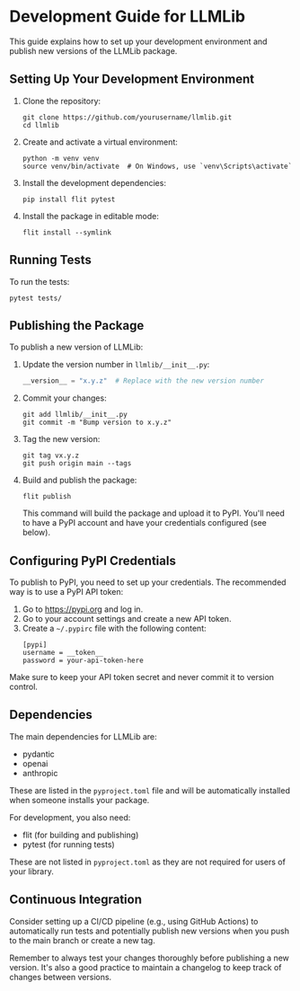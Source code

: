 # Development Guide for LLMLib

This guide explains how to set up your development environment and publish new versions of the LLMLib package.

## Setting Up Your Development Environment

1. Clone the repository:
   ```
   git clone https://github.com/yourusername/llmlib.git
   cd llmlib
   ```

2. Create and activate a virtual environment:
   ```
   python -m venv venv
   source venv/bin/activate  # On Windows, use `venv\Scripts\activate`
   ```

3. Install the development dependencies:
   ```
   pip install flit pytest
   ```

4. Install the package in editable mode:
   ```
   flit install --symlink
   ```

## Running Tests

To run the tests:

```
pytest tests/
```

## Publishing the Package

To publish a new version of LLMLib:

1. Update the version number in `llmlib/__init__.py`:
   ```python
   __version__ = "x.y.z"  # Replace with the new version number
   ```

2. Commit your changes:
   ```
   git add llmlib/__init__.py
   git commit -m "Bump version to x.y.z"
   ```

3. Tag the new version:
   ```
   git tag vx.y.z
   git push origin main --tags
   ```

4. Build and publish the package:
   ```
   flit publish
   ```

   This command will build the package and upload it to PyPI. You'll need to have a PyPI account and have your credentials configured (see below).

## Configuring PyPI Credentials

To publish to PyPI, you need to set up your credentials. The recommended way is to use a PyPI API token:

1. Go to https://pypi.org and log in.
2. Go to your account settings and create a new API token.
3. Create a `~/.pypirc` file with the following content:
   ```
   [pypi]
   username = __token__
   password = your-api-token-here
   ```

Make sure to keep your API token secret and never commit it to version control.

## Dependencies

The main dependencies for LLMLib are:

- pydantic
- openai
- anthropic

These are listed in the `pyproject.toml` file and will be automatically installed when someone installs your package.

For development, you also need:

- flit (for building and publishing)
- pytest (for running tests)

These are not listed in `pyproject.toml` as they are not required for users of your library.

## Continuous Integration

Consider setting up a CI/CD pipeline (e.g., using GitHub Actions) to automatically run tests and potentially publish new versions when you push to the main branch or create a new tag.

Remember to always test your changes thoroughly before publishing a new version. It's also a good practice to maintain a changelog to keep track of changes between versions.